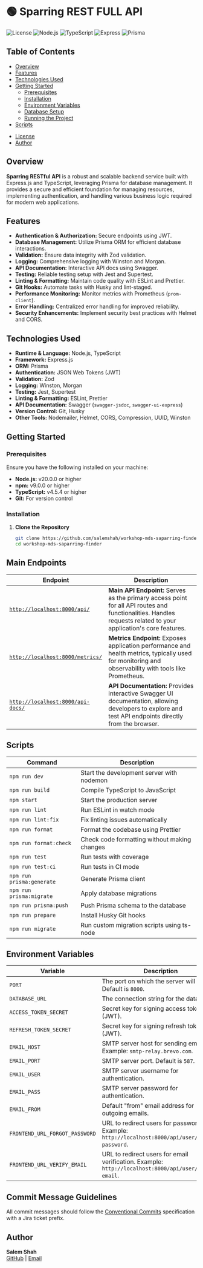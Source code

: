 # 🟢 Sparring REST FULL API 

![License](https://img.shields.io/badge/license-Private-green.svg)
![Node.js](https://img.shields.io/badge/node.js-20.0.0-green.svg)
![TypeScript](https://img.shields.io/badge/TypeScript-4.5.4-blue.svg)
![Express](https://img.shields.io/badge/Express-4.17.1-lightgrey.svg)
![Prisma](https://img.shields.io/badge/Prisma-5.20.0-brightgreen.svg)

## Table of Contents

- [Overview](#overview)
- [Features](#features)
- [Technologies Used](#technologies-used)
- [Getting Started](#getting-started)
    - [Prerequisites](#prerequisites)
    - [Installation](#installation)
    - [Environment Variables](#environment-variables)
    - [Database Setup](#database-setup)
    - [Running the Project](#running-the-project)
- [Scripts](#scripts)

[//]: # (- [API Documentation]&#40;#api-documentation&#41;)
[//]: # (- [Testing]&#40;#testing&#41;)
[//]: # (- [Linting and Formatting]&#40;#linting-and-formatting&#41;)
[//]: # (- [Contributing]&#40;#contributing&#41;)
- [License](#license)
- [Author](#author)

## Overview

**Sparring RESTful API** is a robust and scalable backend service built with Express.js and TypeScript, leveraging Prisma for database management. It provides a secure and efficient foundation for managing resources, implementing authentication, and handling various business logic required for modern web applications.

## Features

- **Authentication & Authorization:** Secure endpoints using JWT.
- **Database Management:** Utilize Prisma ORM for efficient database interactions.
- **Validation:** Ensure data integrity with Zod validation.
- **Logging:** Comprehensive logging with Winston and Morgan.
- **API Documentation:** Interactive API docs using Swagger.
- **Testing:** Reliable testing setup with Jest and Supertest.
- **Linting & Formatting:** Maintain code quality with ESLint and Prettier.
- **Git Hooks:** Automate tasks with Husky and lint-staged.
- **Performance Monitoring:** Monitor metrics with Prometheus (`prom-client`).
- **Error Handling:** Centralized error handling for improved reliability.
- **Security Enhancements:** Implement security best practices with Helmet and CORS.

## Technologies Used

- **Runtime & Language:** Node.js, TypeScript
- **Framework:** Express.js
- **ORM:** Prisma
- **Authentication:** JSON Web Tokens (JWT)
- **Validation:** Zod
- **Logging:** Winston, Morgan
- **Testing:** Jest, Supertest
- **Linting & Formatting:** ESLint, Prettier
- **API Documentation:** Swagger (`swagger-jsdoc`, `swagger-ui-express`)
- **Version Control:** Git, Husky
- **Other Tools:** Nodemailer, Helmet, CORS, Compression, UUID, Winston

## Getting Started

### Prerequisites

Ensure you have the following installed on your machine:

- **Node.js:** v20.0.0 or higher
- **npm:** v9.0.0 or higher
- **TypeScript:** v4.5.4 or higher
- **Git:** For version control

### Installation

1. **Clone the Repository**

   ```bash
   git clone https://github.com/salemshah/workshop-mds-saparring-finder.git
   cd workshop-mds-saparring-finder


## Main Endpoints

| Endpoint                      | Description                                                                 |
| ----------------------------- | --------------------------------------------------------------------------- |
| [`http://localhost:8000/api/`](http://localhost:8000/api/)           | **Main API Endpoint:** Serves as the primary access point for all API routes and functionalities. Handles requests related to your application's core features. |
| [`http://localhost:8000/metrics/`](http://localhost:8000/metrics/) | **Metrics Endpoint:** Exposes application performance and health metrics, typically used for monitoring and observability with tools like Prometheus. |
| [`http://localhost:8000/api-docs/`](http://localhost:8000/api-docs/) | **API Documentation:** Provides interactive Swagger UI documentation, allowing developers to explore and test API endpoints directly from the browser. |



## Scripts

| Command                   | Description                                  |
|---------------------------|----------------------------------------------|
| `npm run dev`             | Start the development server with nodemon    |
| `npm run build`           | Compile TypeScript to JavaScript             |
| `npm start`               | Start the production server                  |
| `npm run lint`            | Run ESLint in watch mode                     |
| `npm run lint:fix`        | Fix linting issues automatically             |
| `npm run format`          | Format the codebase using Prettier           |
| `npm run format:check`    | Check code formatting without making changes |
| `npm run test`            | Run tests with coverage                      |
| `npm run test:ci`         | Run tests in CI mode                         |
| `npm run prisma:generate` | Generate Prisma client                       |
| `npm run prisma:migrate`  | Apply database migrations                    |
| `npm run prisma:push`     | Push Prisma schema to the database           |
| `npm run prepare`         | Install Husky Git hooks                      |
| `npm run migrate`         | Run custom migration scripts using ts-node   |


## Environment Variables

| Variable                       | Description                                                                                             |
|--------------------------------|---------------------------------------------------------------------------------------------------------|
| `PORT`                         | The port on which the server will run. Default is `8000`.                                               |
| `DATABASE_URL`                 | The connection string for the database.                                                                 |
| `ACCESS_TOKEN_SECRET`          | Secret key for signing access tokens (JWT).                                                             |
| `REFRESH_TOKEN_SECRET`         | Secret key for signing refresh tokens (JWT).                                                            |
| `EMAIL_HOST`                   | SMTP server host for sending emails. Example: `smtp-relay.brevo.com`.                                   |
| `EMAIL_PORT`                   | SMTP server port. Default is `587`.                                                                     |
| `EMAIL_USER`                   | SMTP server username for authentication.                                                                |
| `EMAIL_PASS`                   | SMTP server password for authentication.                                                                |
| `EMAIL_FROM`                   | Default "from" email address for outgoing emails.                                                       |
| `FRONTEND_URL_FORGOT_PASSWORD` | URL to redirect users for password reset. Example: `http://localhost:8000/api/user/reset-password`.   |
| `FRONTEND_URL_VERIFY_EMAIL`    | URL to redirect users for email verification. Example: `http://localhost:8000/api/user/verify-email`. |

## Commit Message Guidelines

All commit messages should follow the [Conventional Commits](https://www.conventionalcommits.org/) specification with a Jira ticket prefix.

## Author

**Salem Shah**  
[GitHub](https://github.com/salemshah) | [Email](mailto:salemshahdev@gmail.com)